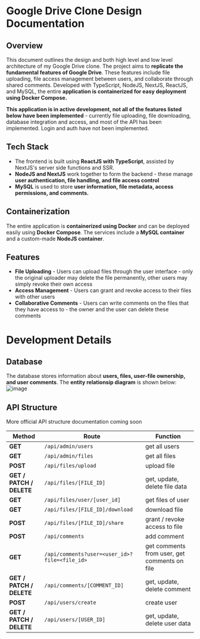 # Google Drive Clone Design Documentation

## Overview

This document outlines the design and both high level and low level architecture of my Google Drive clone. The project aims to **replicate the fundamental features of Google Drive**. These features include file uploading, file access management between users, and collaborate through shared comments. Developed with TypeScript, NodeJS, NextJS, ReactJS, and MySQL, the entire **application is containerized for easy deployment using Docker Compose.**

**This application is in active development, not all of the features listed below have been implemented** - currently file uploading, file downloading, database integration and access, and most of the API has been implemented. Login and auth have not been implemented.

## Tech Stack
* The frontend is built using **ReactJS with TypeScript**, assisted by NextJS's server side functions and SSR.
* **NodeJS and NextJS** work together to form the backend - these manage **user authentication, file handling, and file access control**
* **MySQL** is used to store **user information, file metadata, access permissions, and comments.**

## Containerization

The entire application is **containerized using Docker** and can be deployed easily using **Docker Compose**. The services include a **MySQL container** and a custom-made **NodeJS container**.

## Features

* **File Uploading** - Users can upload files through the user interface - only the original uploader may delete the file permanently, other users may simply revoke their own access
* **Access Management** - Users can grant and revoke access to their files with other users
* **Collaborative Comments** - Users can write comments on the files that they have access to - the owner and the user can delete these comments

# Development Details

## Database
The database stores information about **users, files, user-file ownership, and user comments**. The **entity relationsip diagram** is shown below:
![image](https://github.com/ItsNotCam/GoogleDriveClone/assets/46014191/aad992b2-bb11-4eb2-a58e-e13e9bd92fb1)

## API Structure

More official API structure documentation coming soon

| **Method** | **Route** | **Function** |
| ------- | ------------------ | ------------- |
| **GET** | `/api/admin/users` | get all users |
| **GET** | `/api/admin/files` | get all files |
| **POST** | `/api/files/upload` | upload file |
| **GET / PATCH / DELETE** | `/api/files/[FILE_ID]`| get, update, delete file data |
| **GET** | `/api/files/user/[user_id]` | get files of user |
| **GET** | `/api/files/[FILE_ID]/download` | download file |
| **POST** | `/api/files/[FILE_ID]/share` | grant / revoke access to file |
| **POST** | `/api/comments` | add comment |
| **GET** | `/api/comments?user=<user_id>?file=<file_id>` | get comments from user, get comments on file |
| **GET / PATCH / DELETE** | `/api/comments/[COMMENT_ID]` | get, update, delete comment |
| **POST** | `/api/users/create` | create user |
| **GET / PATCH / DELETE** | `/api/users/[USER_ID]` | get, update, delete user data |
